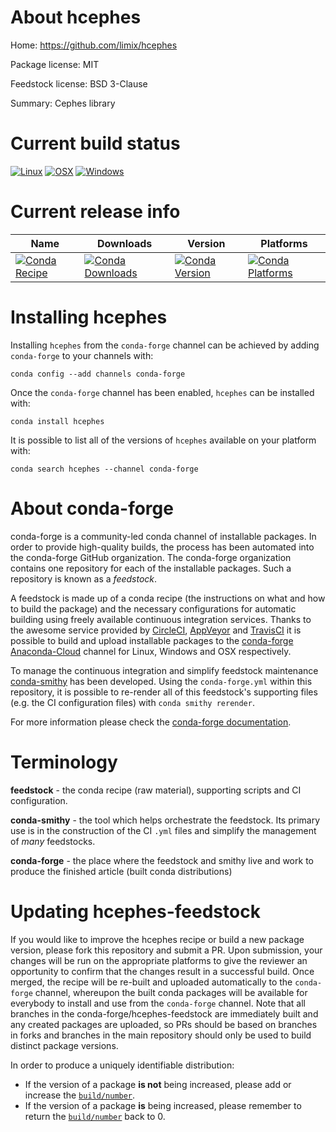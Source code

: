 About hcephes
=============

Home: https://github.com/limix/hcephes

Package license: MIT

Feedstock license: BSD 3-Clause

Summary: Cephes library



Current build status
====================

[![Linux](https://img.shields.io/circleci/project/github/conda-forge/hcephes-feedstock/master.svg?label=Linux)](https://circleci.com/gh/conda-forge/hcephes-feedstock)
[![OSX](https://img.shields.io/travis/conda-forge/hcephes-feedstock/master.svg?label=macOS)](https://travis-ci.org/conda-forge/hcephes-feedstock)
[![Windows](https://img.shields.io/appveyor/ci/conda-forge/hcephes-feedstock/master.svg?label=Windows)](https://ci.appveyor.com/project/conda-forge/hcephes-feedstock/branch/master)

Current release info
====================

| Name | Downloads | Version | Platforms |
| --- | --- | --- | --- |
| [![Conda Recipe](https://img.shields.io/badge/recipe-hcephes-green.svg)](https://anaconda.org/conda-forge/hcephes) | [![Conda Downloads](https://img.shields.io/conda/dn/conda-forge/hcephes.svg)](https://anaconda.org/conda-forge/hcephes) | [![Conda Version](https://img.shields.io/conda/vn/conda-forge/hcephes.svg)](https://anaconda.org/conda-forge/hcephes) | [![Conda Platforms](https://img.shields.io/conda/pn/conda-forge/hcephes.svg)](https://anaconda.org/conda-forge/hcephes) |

Installing hcephes
==================

Installing `hcephes` from the `conda-forge` channel can be achieved by adding `conda-forge` to your channels with:

```
conda config --add channels conda-forge
```

Once the `conda-forge` channel has been enabled, `hcephes` can be installed with:

```
conda install hcephes
```

It is possible to list all of the versions of `hcephes` available on your platform with:

```
conda search hcephes --channel conda-forge
```


About conda-forge
=================

conda-forge is a community-led conda channel of installable packages.
In order to provide high-quality builds, the process has been automated into the
conda-forge GitHub organization. The conda-forge organization contains one repository
for each of the installable packages. Such a repository is known as a *feedstock*.

A feedstock is made up of a conda recipe (the instructions on what and how to build
the package) and the necessary configurations for automatic building using freely
available continuous integration services. Thanks to the awesome service provided by
[CircleCI](https://circleci.com/), [AppVeyor](http://www.appveyor.com/)
and [TravisCI](https://travis-ci.org/) it is possible to build and upload installable
packages to the [conda-forge](https://anaconda.org/conda-forge)
[Anaconda-Cloud](http://docs.anaconda.org/) channel for Linux, Windows and OSX respectively.

To manage the continuous integration and simplify feedstock maintenance
[conda-smithy](http://github.com/conda-forge/conda-smithy) has been developed.
Using the ``conda-forge.yml`` within this repository, it is possible to re-render all of
this feedstock's supporting files (e.g. the CI configuration files) with ``conda smithy rerender``.

For more information please check the [conda-forge documentation](https://conda-forge.org/docs/).

Terminology
===========

**feedstock** - the conda recipe (raw material), supporting scripts and CI configuration.

**conda-smithy** - the tool which helps orchestrate the feedstock.
                   Its primary use is in the construction of the CI ``.yml`` files
                   and simplify the management of *many* feedstocks.

**conda-forge** - the place where the feedstock and smithy live and work to
                  produce the finished article (built conda distributions)


Updating hcephes-feedstock
==========================

If you would like to improve the hcephes recipe or build a new
package version, please fork this repository and submit a PR. Upon submission,
your changes will be run on the appropriate platforms to give the reviewer an
opportunity to confirm that the changes result in a successful build. Once
merged, the recipe will be re-built and uploaded automatically to the
`conda-forge` channel, whereupon the built conda packages will be available for
everybody to install and use from the `conda-forge` channel.
Note that all branches in the conda-forge/hcephes-feedstock are
immediately built and any created packages are uploaded, so PRs should be based
on branches in forks and branches in the main repository should only be used to
build distinct package versions.

In order to produce a uniquely identifiable distribution:
 * If the version of a package **is not** being increased, please add or increase
   the [``build/number``](http://conda.pydata.org/docs/building/meta-yaml.html#build-number-and-string).
 * If the version of a package **is** being increased, please remember to return
   the [``build/number``](http://conda.pydata.org/docs/building/meta-yaml.html#build-number-and-string)
   back to 0.